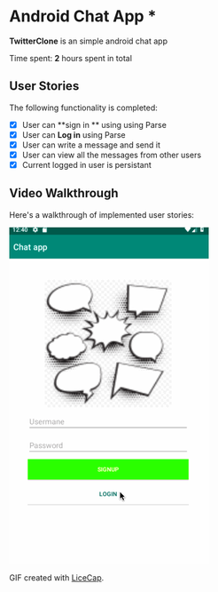 # Android Chat App *

**TwitterClone** is an simple android chat app 

Time spent: **2** hours spent in total

## User Stories

The following functionality is completed:

- [x] User can **sign in ** using using Parse
- [x]	User can **Log in** using Parse
- [x] User can write a message and send it
- [x] User can view all the messages from other users
- [x] Current logged in user is persistant

## Video Walkthrough

Here's a walkthrough of implemented user stories:

<img src='Walkthrough.gif' title='Video Walkthrough' width='' alt='Video Walkthrough' />

GIF created with [LiceCap](http://www.cockos.com/licecap/).
